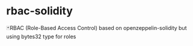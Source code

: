 # rbac-solidity
🃏RBAC (Role-Based Access Control) based on openzeppelin-solidity but using bytes32 type for roles
